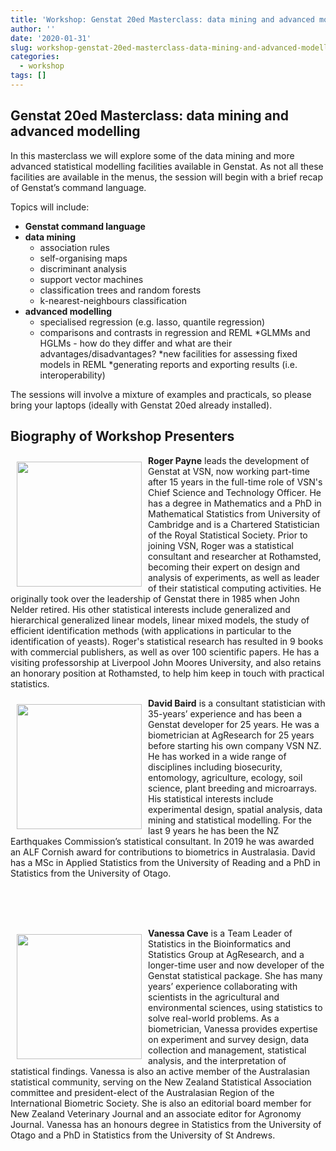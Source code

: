 ```yaml
---
title: 'Workshop: Genstat 20ed Masterclass: data mining and advanced modelling'
author: ''
date: '2020-01-31'
slug: workshop-genstat-20ed-masterclass-data-mining-and-advanced-modelling
categories:
  - workshop
tags: []
---
```



## Genstat 20ed Masterclass: data mining and advanced modelling

In this masterclass we will explore some of the data mining and more advanced statistical modelling facilities available in Genstat. As not all these facilities are available in the menus, the session will begin with a brief recap of Genstat’s command language.

Topics will include:

* **Genstat command language**
* **data mining**
  * association rules
  * self-organising maps
  * discriminant analysis
  * support vector machines
  * classification trees and random forests
  * k-nearest-neighbours classification
* **advanced modelling**
  * specialised regression (e.g. lasso, quantile regression)
  * comparisons and contrasts in regression and REML
  *GLMMs and HGLMs - how do they differ and what are their advantages/disadvantages?
  *new facilities for assessing fixed models in REML
  *generating reports and exporting results (i.e. interoperability)
  
The sessions will involve a mixture of examples and practicals, so please bring your laptops (ideally with Genstat 20ed already installed).


## Biography of Workshop Presenters

<img src="/img/speakers/roger.jpg" width="200px" style="float:left;margin:10px;"/>

**Roger Payne** leads the development of Genstat at VSN, now working part-time after 15 years in the
full-time role of VSN&#39;s Chief Science and Technology Officer. He has a degree in Mathematics and a
PhD in Mathematical Statistics from University of Cambridge and is a Chartered Statistician of the
Royal Statistical Society. Prior to joining VSN, Roger was a statistical consultant and researcher at
Rothamsted, becoming their expert on design and analysis of experiments, as well as leader of their
statistical computing activities. He originally took over the leadership of Genstat there in 1985 when
John Nelder retired. His other statistical interests include generalized and hierarchical generalized
linear models, linear mixed models, the study of efficient identification methods (with applications in
particular to the identification of yeasts). Roger&#39;s statistical research has resulted in 9 books with
commercial publishers, as well as over 100 scientific papers. He has a visiting professorship at
Liverpool John Moores University, and also retains an honorary position at Rothamsted, to help him
keep in touch with practical statistics.

<img src="/img/speakers/DBaird.jpg" width="200px" style="float:left;margin:10px;"/>

**David Baird** is a consultant statistician with 35-years’ experience and has been a Genstat developer
for 25 years. He was a biometrician at AgResearch for 25 years before starting his own company VSN
NZ. He has worked in a wide range of disciplines including biosecurity, entomology, agriculture,
ecology, soil science, plant breeding and microarrays. His statistical interests include experimental
design, spatial analysis, data mining and statistical modelling. For the last 9 years he has been the NZ
Earthquakes Commission’s statistical consultant. In 2019 he was awarded an ALF Cornish award for
contributions to biometrics in Australasia. David has a MSc in Applied Statistics from the University
of Reading and a PhD in Statistics from the University of Otago.

<br><br><br>

<img src="/img/speakers/vanessa.jpg" width="200px" style="float:left;margin:10px;"/>




**Vanessa Cave** is a Team Leader of Statistics in the Bioinformatics and Statistics Group at
AgResearch, and a longer-time user and now developer of the Genstat statistical package. She has
many years’ experience collaborating with scientists in the agricultural and environmental sciences,
using statistics to solve real-world problems. As a biometrician, Vanessa provides expertise on
experiment and survey design, data collection and management, statistical analysis, and the
interpretation of statistical findings. Vanessa is also an active member of the Australasian statistical
community, serving on the New Zealand Statistical Association committee and president-elect of the
Australasian Region of the International Biometric Society. She is also an editorial board member for
New Zealand Veterinary Journal and an associate editor for Agronomy Journal. Vanessa has an
honours degree in Statistics from the University of Otago and a PhD in Statistics from the University
of St Andrews.
